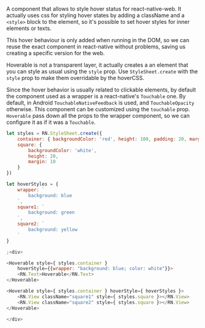 A component that allows to style hover status for react-native-web. It actually uses css for styling hover states by adding a className and a `<style>` block to the element, so it's possible to set hover styles for inner elements or texts.

This hover behaviour is only added when running in the DOM, so we can reuse the exact component in react-native without problems, saving us creating a specific version for the web.

Hoverable is not a transparent layer, it actually creates a an element that you can style as usual using the `style` prop. Use `StyleSheet.create` with the `style` prop to make them overridable by the hoverCSS.

Since the hover behavior is usually related to clickable elements, by default the component used as a wrapper is a react-native's `Touchable` one. By default, in Android `TouchableNativeFeedback` is used, and `TouchableOpacity` otherwise. This component can be customized using the `touchable` prop. `Hoverable` pass down all the props to the wrapper component, so we can configure it as if it was a `Touchable`.

```js
let styles = RN.StyleSheet.create({
	container: { backgroundColor: 'red', height: 100, padding: 20, margin: 20 },
	square: {
		backgroundColor: 'white',
		height: 20,
		margin: 10
	}
})

let hoverStyles = {
	wrapper: `
		background: blue
	`,
	square1: `
		background: green
	`,
	square2: `
		background: yellow
	`
}

;<div>

<Hoverable style={ styles.container }
	hoverStyle={{wrapper: "background: blue; color: white"}}>
	<RN.Text>Hoverable</RN.Text>
</Hoverable>

<Hoverable style={ styles.container } hoverStyle={ hoverStyles }>
	<RN.View className="square1" style={ styles.square }></RN.View>
	<RN.View className="square2" style={ styles.square }></RN.View>
</Hoverable>

</div>
```
